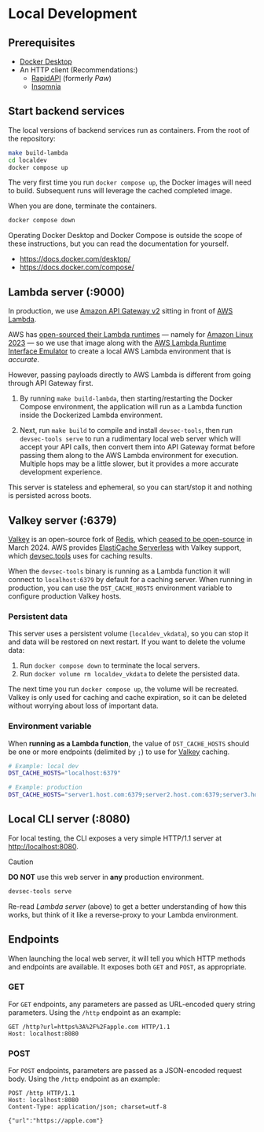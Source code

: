 # Local Development

## Prerequisites

* [Docker Desktop](https://docker.com/desktop)
* An HTTP client (Recommendations:)
  * [RapidAPI](https://paw.cloud) (formerly _Paw_)
  * [Insomnia](https://insomnia.rest)

## Start backend services

The local versions of backend services run as containers. From the root of the repository:

```bash
make build-lambda
cd localdev
docker compose up
```

The very first time you run `docker compose up`, the Docker images will need to build. Subsequent runs will leverage the cached completed image.

When you are done, terminate the containers.

```bash
docker compose down
```

Operating Docker Desktop and Docker Compose is outside the scope of these instructions, but you can read the documentation for yourself.

* <https://docs.docker.com/desktop/>
* <https://docs.docker.com/compose/>

## Lambda server (:9000)

In production, we use [Amazon API Gateway v2](https://docs.aws.amazon.com/apigateway/latest/developerguide/welcome.html) sitting in front of [AWS Lambda](https://aws.amazon.com/lambda/).

AWS has [open-sourced their Lambda runtimes](https://github.com/aws/aws-lambda-base-images/tree/provided.al2023) — namely for [Amazon Linux 2023](https://github.com/northwood-labs/lambda-provided-al2023) — so we use that image along with the [AWS Lambda Runtime Interface Emulator](https://github.com/aws/aws-lambda-runtime-interface-emulator) to create a local AWS Lambda environment that is _accurate_.

However, passing payloads directly to AWS Lambda is different from going through API Gateway first.

1. By running `make build-lambda`, then starting/restarting the Docker Compose environment, the application will run as a Lambda function inside the Dockerized Lambda environment.

1. Next, run `make build` to compile and install `devsec-tools`, then run `devsec-tools serve` to run a rudimentary local web server which will accept your API calls, then convert them into API Gateway format before passing them along to the AWS Lambda environment for execution. Multiple hops may be a little slower, but it provides a more accurate development experience.

This server is stateless and ephemeral, so you can start/stop it and nothing is persisted across boots.

## Valkey server (:6379)

[Valkey] is an open-source fork of [Redis](https://redis.io/docs/latest/get-started/), which [ceased to be open-source](https://redis.io/legal/licenses/) in March 2024. AWS provides [ElastiCache Serverless](https://aws.amazon.com/elasticache/what-is-valkey/) with Valkey support, which [devsec.tools](https://devsec.tools) uses for caching results.

When the `devsec-tools` binary is running as a Lambda function it will connect to `localhost:6379` by default for a caching server. When running in production, you can use the `DST_CACHE_HOSTS` environment variable to configure production Valkey hosts.

### Persistent data

This server uses a persistent volume (`localdev_vkdata`), so you can stop it and data will be restored on next restart. If you want to delete the volume data:

1. Run `docker compose down` to terminate the local servers.
1. Run `docker volume rm localdev_vkdata` to delete the persisted data.

The next time you run `docker compose up`, the volume will be recreated. Valkey is only used for caching and cache expiration, so it can be deleted without worrying about loss of important data.

### Environment variable

When **running as a Lambda function**, the value of `DST_CACHE_HOSTS` should be one or more endpoints (delimited by `;`) to use for [Valkey] caching.

```bash
# Example: local dev
DST_CACHE_HOSTS="localhost:6379"

# Example: production
DST_CACHE_HOSTS="server1.host.com:6379;server2.host.com:6379;server3.host.com:6379"
```

## Local CLI server (:8080)

For local testing, the CLI exposes a very simple HTTP/1.1 server at <http://localhost:8080>.

> [!CAUTION]
> **DO NOT** use this web server in **any** production environment.

```bash
devsec-tools serve
```

Re-read _Lambda server_ (above) to get a better understanding of how this works, but think of it like a reverse-proxy to your Lambda environment.

## Endpoints

When launching the local web server, it will tell you which HTTP methods and endpoints are available. It exposes both `GET` and `POST`, as appropriate.

### GET

For `GET` endpoints, any parameters are passed as URL-encoded query string parameters. Using the `/http` endpoint as an example:

```http
GET /http?url=https%3A%2F%2Fapple.com HTTP/1.1
Host: localhost:8080
```

### POST

For `POST` endpoints, parameters are passed as a JSON-encoded request body. Using the `/http` endpoint as an example:

```http
POST /http HTTP/1.1
Host: localhost:8080
Content-Type: application/json; charset=utf-8

{"url":"https://apple.com"}
```

[Valkey]: https://valkey.io
